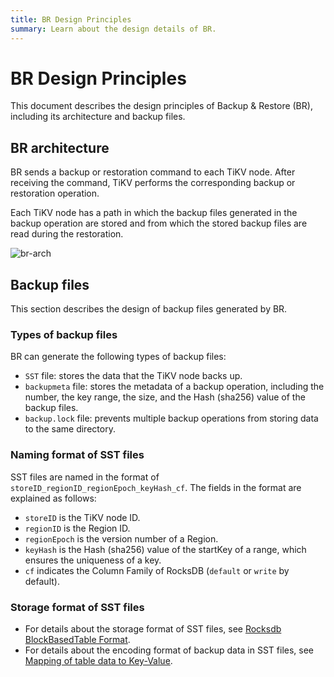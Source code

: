 ```yaml
---
title: BR Design Principles
summary: Learn about the design details of BR.
---
```


# BR Design Principles

This document describes the design principles of Backup & Restore (BR), including its architecture and backup files.

## BR architecture

BR sends a backup or restoration command to each TiKV node. After receiving the command, TiKV performs the corresponding backup or restoration operation.

Each TiKV node has a path in which the backup files generated in the backup operation are stored and from which the stored backup files are read during the restoration.

![br-arch](https://docs-download.pingcap.com/media/images/docs/br-arch.png)

## Backup files

This section describes the design of backup files generated by BR.

### Types of backup files

BR can generate the following types of backup files:

- `SST` file: stores the data that the TiKV node backs up.
- `backupmeta` file: stores the metadata of a backup operation, including the number, the key range, the size, and the Hash (sha256) value of the backup files.
- `backup.lock` file: prevents multiple backup operations from storing data to the same directory.

### Naming format of SST files

SST files are named in the format of `storeID_regionID_regionEpoch_keyHash_cf`. The fields in the format are explained as follows:

- `storeID` is the TiKV node ID.
- `regionID` is the Region ID.
- `regionEpoch` is the version number of a Region.
- `keyHash` is the Hash (sha256) value of the startKey of a range, which ensures the uniqueness of a key.
- `cf` indicates the Column Family of RocksDB (`default` or `write` by default).

### Storage format of SST files

- For details about the storage format of SST files, see [Rocksdb BlockBasedTable Format](https://github.com/facebook/rocksdb/wiki/Rocksdb-BlockBasedTable-Format).
- For details about the encoding format of backup data in SST files, see [Mapping of table data to Key-Value](/tidb-computing.md#mapping-of-table-data-to-key-value).
